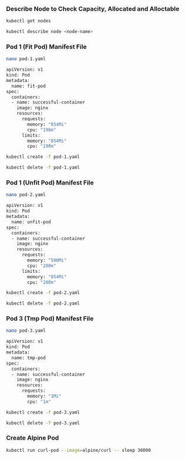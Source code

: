 
### Describe Node to Check Capacity, Allocated and Alloctable
```sh
kubectl get nodes

kubectl describe node <node-name>
```
### Pod 1 (Fit Pod) Manifest File
```sh
nano pod-1.yaml
```
```sh
apiVersion: v1
kind: Pod
metadata:
  name: fit-pod
spec:
  containers:
  - name: successful-container
    image: nginx
    resources:
      requests:
        memory: "854Mi"
        cpu: "198m"
      limits: 
        memory: "854Mi"
        cpu: "198m"
```
```sh
kubectl create -f pod-1.yaml

kubectl delete -f pod-1.yaml
```
### Pod 1 (Unfit Pod) Manifest File
```sh
nano pod-2.yaml
```
```sh
apiVersion: v1
kind: Pod
metadata:
  name: unfit-pod
spec:
  containers:
  - name: successful-container
    image: nginx
    resources:
      requests:
        memory: "500Mi"
        cpu: "200m"
      limits:
        memory: "854Mi"
        cpu: "200m"
```
```sh
kubectl create -f pod-2.yaml

kubectl delete -f pod-2.yaml
```
### Pod 3 (Tmp Pod) Manifest File
```sh
nano pod-3.yaml
```
```sh
apiVersion: v1
kind: Pod
metadata:
  name: tmp-pod
spec:
  containers:
  - name: successful-container
    image: nginx
    resources:
      requests:
        memory: "1Mi"
        cpu: "1m"
```
```sh
kubectl create -f pod-3.yaml

kubectl delete -f pod-3.yaml
```

### Create Alpine Pod
```sh
kubectl run curl-pod --image=alpine/curl -- sleep 36000
```